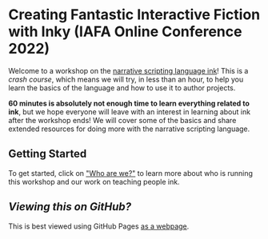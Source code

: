 # Creating Fantastic Interactive Fiction with Inky (IAFA Online Conference 2022)

Welcome to a workshop on the [narrative scripting language ink](https://github.com/inkle/ink)! This is a *crash course*, which means we will try, in less than an hour, to help you learn the basics of the language and how to use it to author projects.

**60 minutes is absolutely not enough time to learn everything related to ink**, but we hope everyone will leave with an interest in learning about ink after the workshop ends! We will cover some of the basics and share extended resources for doing more with the narrative scripting language.

## Getting Started

To get started, click on ["Who are we?"](/introduction/us.md) to learn more about who is running this workshop and our work on teaching people ink.

## *Viewing this on GitHub?*

This is best viewed using GitHub Pages [as a webpage](https://KentonTaylorHoward.github.io/Crash-Course-On-Ink-VICFA-2022/).
